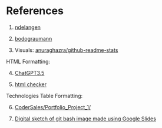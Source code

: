 # References

1. [ndelangen](https://github.com/ndelangen?tab=following)

2. [bodograumann](https://github.com/bodograumann)

3. Visuals: [anuraghazra/github-readme-stats](https://github.com/anuraghazra/github-readme-stats)

HTML Formatting:

4. [ChatGPT3.5](https://chat.openai.com/)

5. [html checker](https://validator.w3.org/nu/#textarea)

Technologies Table Formatting:

6. [CoderSales/Portfolio_Project_1/](https://github.com/CoderSales/Portfolio_Project_1/)

7. [Digital sketch of git bash image made using Google Slides](https://www.google.com/slides/about/)
